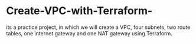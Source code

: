 # Create-VPC-with-Terraform-
its a practice project, in which we will create a VPC, four subnets, two route tables, one internet gateway and one NAT gateway using Terraform.
